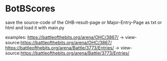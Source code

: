 # BotBScores

save the source-code of the OHB-result-page or Major-Entry-Page as txt or html and load it with main.py

examples:
https://battleofthebits.org/arena/OHC/3867/ -> view-source:https://battleofthebits.org/arena/OHC/3867/
https://battleofthebits.org/arena/Battle/3773/Entries/ -> view-source:https://battleofthebits.org/arena/Battle/3773/Entries/